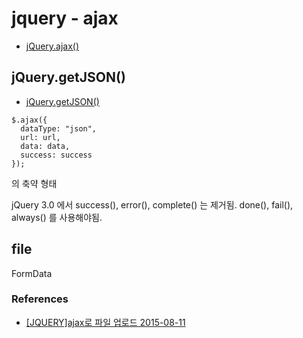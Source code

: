 # jquery - ajax
* [jQuery.ajax()](https://api.jquery.com/jquery.ajax/)


## jQuery.getJSON()
* [jQuery.getJSON()](https://api.jquery.com/jQuery.getJSON/)

```
$.ajax({
  dataType: "json",
  url: url,
  data: data,
  success: success
});
```
의 축약 형태

jQuery 3.0 에서 success(), error(), complete() 는 제거됨. done(), fail(), always() 를 사용해야됨.

## file
FormData

### References
* [[JQUERY]ajax로 파일 업로드 2015-08-11](http://b1ix.net/213)